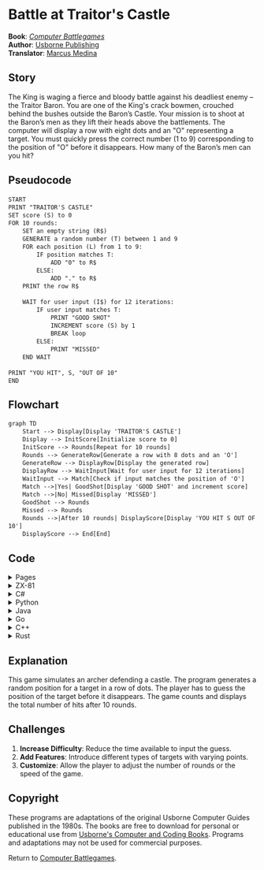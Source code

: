 # Battle at Traitor's Castle

**Book**: _[Computer Battlegames](https://drive.google.com/file/d/0Bxv0SsvibDMTVUExUjFhTURCSU0/view?usp=sharing&resourcekey=0-v2liG0G60g8b7DXjJtDBXg)_  
**Author**:  [Usborne Publishing](https://usborne.com/)    
**Translator**: [Marcus Medina](https://github.com/marcusjobb/UsborneBooks)

## Story

The King is waging a fierce and bloody battle against his deadliest enemy – the Traitor Baron. You are one of the King's crack bowmen, crouched behind the bushes outside the Baron’s Castle. Your mission is to shoot at the Baron’s men as they lift their heads above the battlements. The computer will display a row with eight dots and an "O" representing a target. You must quickly press the correct number (1 to 9) corresponding to the position of "O" before it disappears. How many of the Baron’s men can you hit?

## Pseudocode

```plaintext
START
PRINT "TRAITOR'S CASTLE"
SET score (S) to 0
FOR 10 rounds:
    SET an empty string (R$)
    GENERATE a random number (T) between 1 and 9
    FOR each position (L) from 1 to 9:
        IF position matches T:
            ADD "0" to R$
        ELSE:
            ADD "." to R$
    PRINT the row R$

    WAIT for user input (I$) for 12 iterations:
        IF user input matches T:
            PRINT "GOOD SHOT"
            INCREMENT score (S) by 1
            BREAK loop
        ELSE:
            PRINT "MISSED"
    END WAIT

PRINT "YOU HIT", S, "OUT OF 10"
END
```

## Flowchart

```mermaid
graph TD
    Start --> Display[Display 'TRAITOR'S CASTLE']
    Display --> InitScore[Initialize score to 0]
    InitScore --> Rounds[Repeat for 10 rounds]
    Rounds --> GenerateRow[Generate a row with 8 dots and an 'O']
    GenerateRow --> DisplayRow[Display the generated row]
    DisplayRow --> WaitInput[Wait for user input for 12 iterations]
    WaitInput --> Match[Check if input matches the position of 'O']
    Match -->|Yes| GoodShot[Display 'GOOD SHOT' and increment score]
    Match -->|No| Missed[Display 'MISSED']
    GoodShot --> Rounds
    Missed --> Rounds
    Rounds -->|After 10 rounds| DisplayScore[Display 'YOU HIT S OUT OF 10']
    DisplayScore --> End[End]
```

## Code

<details>
<summary>Pages</summary>

![Page 1](./img/Usborne-Computer_Battlegames12.png)  
![Page 2](./img/Usborne-Computer_Battlegames13.png)

</details>

<details>
<summary>ZX-81</summary>

```basic
10 PRINT "TRAITOR'S CASTLE"
20 LET S=0
30 FOR G=1 TO 10
40 LET R$=""
50 LET T=INT(RND*9)+1
60 FOR L=1 TO 9
70 IF L=T THEN LET R$=R$+"0"
80 IF L<>T THEN LET R$=R$+"."
90 NEXT L
100 PRINT R$
110 FOR I=1 TO 12
120 LET I$=INKEY$
130 IF VAL(I$) = T THEN GOTO 170
140 NEXT I
150 PRINT "MISSED"
160 GOTO 180
170 PRINT "GOOD SHOT"
175 LET S=S+1
180 NEXT G
190 PRINT "YOU HIT ";S;" OUT OF 10"
210 STOP
```

</details>

<details>
<summary>C#</summary>

```csharp
using System;

class TraitorsCastle
{
    static void Main()
    {
        Console.WriteLine("TRAITOR'S CASTLE");
        int score = 0;

        Random random = new Random();

        for (int round = 1; round <= 10; round++)
        {
            string row = "";
            int targetPosition = random.Next(1, 10);

            for (int position = 1; position <= 9; position++)
            {
                if (position == targetPosition)
                {
                    row += "0";
                }
                else
                {
                    row += ".";
                }
            }

            Console.WriteLine(row);

            bool hit = false;
            for (int i = 0; i < 12; i++)
            {
                string input = Console.ReadLine();

                if (int.TryParse(input, out int userGuess) && userGuess == targetPosition)
                {
                    Console.WriteLine("GOOD SHOT");
                    score++;
                    hit = true;
                    break;
                }
            }

            if (!hit)
            {
                Console.WriteLine("MISSED");
            }
        }

        Console.WriteLine($"YOU HIT {score} OUT OF 10");
    }
}
```

</details>

<details>
<summary>Python</summary>

```python
import random

print("TRAITOR'S CASTLE")
score = 0

for _ in range(10):
    row = ""
    target_position = random.randint(1, 9)

    for position in range(1, 10):
        if position == target_position:
            row += "0"
        else:
            row += "."

    print(row)

    hit = False
    for _ in range(12):
        try:
            user_guess = int(input("Your guess: "))
            if user_guess == target_position:
                print("GOOD SHOT")
                score += 1
                hit = True
                break
        except ValueError:
            pass

    if not hit:
        print("MISSED")

print(f"YOU HIT {score} OUT OF 10")
```

</details>

<details>
<summary>Java</summary>

```java
import java.util.Scanner;
import java.util.Random;

public class TraitorsCastle {
    public static void main(String[] args) {
        System.out.println("TRAITOR'S CASTLE");
        Scanner scanner = new Scanner(System.in);
        Random random = new Random();
        int score = 0;

        for (int round = 0; round < 10; round++) {
            StringBuilder row = new StringBuilder();
            int targetPosition = random.nextInt(9) + 1;

            for (int position = 1; position <= 9; position++) {
                if (position == targetPosition) {
                    row.append("0");
                } else {
                    row.append(".");
                }
            }

            System.out.println(row);

            boolean hit = false;
            for (int i = 0; i < 12; i++) {
                String input = scanner.nextLine();
                try {
                    int userGuess = Integer.parseInt(input);
                    if (userGuess == targetPosition) {
                        System.out.println("GOOD SHOT");
                        score++;
                        hit = true;
                        break;
                    }
                } catch (NumberFormatException e) {
                    // Ignore invalid input
                }
            }

            if (!hit) {
                System.out.println("MISSED");
            }
        }

        System.out.printf("YOU HIT %d OUT OF 10\n", score);
    }
}
```

</details>

<details>
<summary>Go</summary>

```go
package main

import (
	"fmt"
	"math/rand"
	"time"
)

func main() {
	fmt.Println("TRAITOR'S CASTLE")
	rand.Seed(time.Now().UnixNano())
	var score int

	for round := 0; round < 10; round++ {
		row := ""
		targetPosition := rand.Intn(9) + 1

		for position := 1; position <= 9; position++ {
			if position == targetPosition {
				row += "0"
			} else {
				row += "."
			}
		}

		fmt.Println(row)

		hit := false
		for i := 0; i < 12; i++ {
			var userGuess int
			fmt.Scan(&userGuess)
			if userGuess == targetPosition {
				fmt.Println("GOOD SHOT")
				score++
				hit = true
				break
			}
		}

		if !hit {
			fmt.Println("MISSED")
		}
	}

	fmt.Printf("YOU HIT %d OUT OF 10\n", score)
}
```

</details>

<details>
<summary>C++</summary>

```cpp
#include <iostream>
#include <string>
#include <cstdlib>
#include <ctime>

using namespace std;

int main() {
    cout << "TRAITOR'S CASTLE" << endl;
    srand(time(0));
    int score = 0;

    for (int round = 0; round < 10; round++) {
        string row = "";
        int targetPosition = rand() % 9 + 1;

        for (int position = 1; position <= 9; position++) {
            if (position == targetPosition) {
                row += "0";
            } else {
                row += ".";
            }
        }

        cout << row << endl;

        bool hit = false;
        for (int i = 0; i < 12; i++) {
            int userGuess;
            cin >> userGuess;
            if (userGuess == targetPosition) {
                cout << "GOOD SHOT" << endl;
                score++;
                hit = true;
                break;
            }
        }

        if (!hit) {
            cout << "MISSED" << endl;
        }
    }

    cout << "YOU HIT " << score << " OUT OF 10" << endl;
    return 0;
}
```

</details>

<details>
<summary>Rust</summary>

```rust
use rand::Rng;
use std::io;

fn main() {
    println!("TRAITOR'S CASTLE");
    let mut score = 0;

    for _ in 0..10 {
        let mut row = String::new();
        let target_position = rand::thread_rng().gen_range(1..=9);

        for position in 1..=9 {
            if position == target_position {
                row.push('0');
            } else {
                row.push('.');
            }
        }

        println!("{}", row);

        let mut hit = false;
        for _ in 0..12 {
            let mut input = String::new();
            io::stdin().read_line(&mut input).unwrap();

            if let Ok(user_guess) = input.trim().parse::<u32>() {
                if user_guess == target_position {
                    println!("GOOD SHOT");
                    score += 1;
                    hit = true;
                    break;
                }
            }
        }

        if !hit {
            println!("MISSED");
        }
    }

    println!("YOU HIT {} OUT OF 10", score);
}
```

</details>

## Explanation

This game simulates an archer defending a castle. The program generates a random position for a target in a row of dots. The player has to guess the position of the target before it disappears. The game counts and displays the total number of hits after 10 rounds.

## Challenges

1. **Increase Difficulty**: Reduce the time available to input the guess.
2. **Add Features**: Introduce different types of targets with varying points.
3. **Customize**: Allow the player to adjust the number of rounds or the speed of the game.

## Copyright

These programs are adaptations of the original Usborne Computer Guides published in the 1980s. The books are free to download for personal or educational use from [Usborne's Computer and Coding Books](https://usborne.com/row/books/computer-and-coding-books). Programs and adaptations may not be used for commercial purposes.

Return to [Computer Battlegames](./readme.md).
